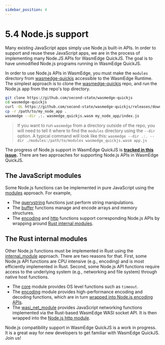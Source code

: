 ```yaml
---
sidebar_position: 4
---
```


# 5.4 Node.js support

Many existing JavaScript apps simply use Node.js built-in APIs. In order to support and reuse these JavaScript apps, we are in the process of implementing many Node.JS APIs for WasmEdge QuickJS. The goal is to have unmodified Node.js programs running in WasmEdge QuickJS.

In order to use Node.js APIs in WasmEdge, you must make the `modules` directory from [wasmedge-quickjs](https://github.com/second-state/wasmedge-quickjs) accessible to the WasmEdge Runtime. The simplest approach is to clone the [wasmedge-quickjs](https://github.com/second-state/wasmedge-quickjs) repo, and run the Node.js app from the repo's top directory.

```bash
git clone https://github.com/second-state/wasmedge-quickjs
cd wasmedge-quickjs
curl -OL https://github.com/second-state/wasmedge-quickjs/releases/download/v0.4.0-alpha/wasmedge_quickjs.wasm
cp -r /path/to/my_node_app .
wasmedge --dir .:. wasmedge_quickjs.wasm my_node_app/index.js
```

> If you want to run `wasmedge` from a directory outside of the repo, you will need to tell it where to find the `modules` directory using the `--dir` option. A typical command will look like this: `wasmedge --dir .:. --dir ./modules:/path/to/modules wasmedge_quickjs.wasm app.js`

The progress of Node.js support in WasmEdge QuickJS is **[tracked in this issue](https://github.com/WasmEdge/WasmEdge/issues/1535).** There are two approaches for supporting Node.js APIs in WasmEdge QuickJS.

## The JavaScript modules

Some Node.js functions can be implemented in pure JavaScript using the [modules](modules) approach. For example,

-   The [querystring](https://github.com/second-state/wasmedge-quickjs/blob/main/modules/querystring.js) functions just perform string manipulations.
-   The [buffer](https://github.com/second-state/wasmedge-quickjs/blob/main/modules/buffer.js) functions manage and encode arrays and memory structures.
-   The [encoding](https://github.com/second-state/wasmedge-quickjs/blob/main/modules/encoding.js) and [http](https://github.com/second-state/wasmedge-quickjs/blob/main/modules/http.js) functions support corresponding Node.js APIs by wrapping around [Rust internal modules](rust).

## The Rust internal modules

Other Node.js functions must be implemented in Rust using the [internal_module](rust) approach. There are two reasons for that. First, some Node.js API functions are CPU intensive (e.g., encoding) and is most efficiently implemented in Rust. Second, some Node.js API functions require access to the underlying system (e.g., networking and file system) through native host functions.

-   The [core](https://github.com/second-state/wasmedge-quickjs/blob/main/src/internal_module/core.rs) module provides OS level functions such as `timeout`.
-   The [encoding](https://github.com/second-state/wasmedge-quickjs/blob/main/src/internal_module/encoding.rs) module provides high-performance encoding and decoding functions, which are in turn [wrapped into Node.js encoding APIs](https://github.com/second-state/wasmedge-quickjs/blob/main/modules/encoding.js).
-   The [wasi_net_module](https://github.com/second-state/wasmedge-quickjs/blob/main/src/internal_module/wasi_net_module.rs) provides JavaScript networking functions implemented via the Rust-based WasmEdge WASI socket API. It is then wrapped into the [Node.js http module](https://github.com/second-state/wasmedge-quickjs/blob/main/modules/http.js).

Node.js compatibility support in WasmEdge QuickJS is a work in progress. It is a great way for new developers to get familiar with WasmEdge QuickJS. Join us!
